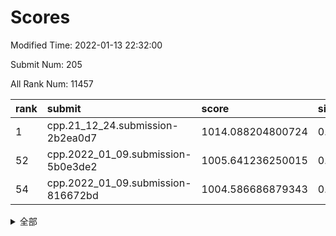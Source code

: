 # Scores

Modified Time: 2022-01-13 22:32:00

Submit Num: 205

All Rank Num: 11457

| rank |               submit               |       score       |       sigma        | pk_num |
| :--- | :--------------------------------- | :---------------- | :----------------- | :----- |
| 1    | cpp.21_12_24.submission-2b2ea0d7   | 1014.088204800724 | 0.835496165167166  | 220    |
| 52   | cpp.2022_01_09.submission-5b0e3de2 | 1005.641236250015 | 0.7335893437151819 | 219    |
| 54   | cpp.2022_01_09.submission-816672bd | 1004.586686879343 | 0.7196513314070228 | 222    |


<details>
<summary>全部</summary>

| rank |                 submit                 |       score        |       sigma        | pk_num |
| :--- | :------------------------------------- | :----------------- | :----------------- | :----- |
| 1    | cpp.21_12_24.submission-2b2ea0d7       | 1014.088204800724  | 0.835496165167166  | 220    |
| 2    | gobigger.level_3.submission_level_3_19 | 1011.4678995973818 | 0.7757899798816851 | 225    |
| 3    | gobigger.level_3.submission_level_3_12 | 1011.3524115123735 | 0.7681132803357513 | 221    |
| 4    | gobigger.level_3.submission_level_3_43 | 1011.1888686898415 | 0.7874710208818343 | 228    |
| 5    | gobigger.level_3.submission_level_3_8  | 1011.1792753639681 | 0.7833792153894192 | 220    |
| 6    | gobigger.level_3.submission_level_3_46 | 1011.1052178573826 | 0.7788855342955852 | 223    |
| 7    | gobigger.level_3.submission_level_3_22 | 1011.0023928324424 | 0.7849599988647051 | 221    |
| 8    | gobigger.level_3.submission_level_3_32 | 1010.9206918033857 | 0.7663934407447923 | 217    |
| 9    | gobigger.level_3.submission_level_3_18 | 1010.8893875241077 | 0.7575466476990622 | 225    |
| 10   | gobigger.level_3.submission_level_3_49 | 1010.8737744781896 | 0.782823628393856  | 222    |
| 11   | gobigger.level_3.submission_level_3_2  | 1010.8501245665831 | 0.7794244935607759 | 223    |
| 12   | gobigger.level_3.submission_level_3_9  | 1010.7570889585222 | 0.771410313992686  | 229    |
| 13   | gobigger.level_3.submission_level_3_36 | 1010.7208617818263 | 0.7606991789881743 | 218    |
| 14   | gobigger.level_3.submission_level_3_13 | 1010.6998018621672 | 0.7676858864335613 | 227    |
| 15   | gobigger.level_3.submission_level_3_5  | 1010.6398851665648 | 0.7625121492292541 | 220    |
| 16   | gobigger.level_3.submission_level_3_15 | 1010.6331003701865 | 0.7671759914283676 | 224    |
| 17   | gobigger.level_3.submission_level_3_35 | 1010.6302330107995 | 0.7464277485349707 | 228    |
| 18   | gobigger.level_3.submission_level_3_7  | 1010.6186652409707 | 0.7770995364641254 | 222    |
| 19   | gobigger.level_3.submission_level_3_38 | 1010.517770830825  | 0.7715283356412829 | 230    |
| 20   | gobigger.level_3.submission_level_3_3  | 1010.4530474968108 | 0.777240057142062  | 227    |
| 21   | gobigger.level_3.submission_level_3_31 | 1010.4324896360632 | 0.7676644140054754 | 223    |
| 22   | gobigger.level_3.submission_level_3_33 | 1010.4316973290346 | 0.7569874503077363 | 222    |
| 23   | gobigger.level_3.submission_level_3_48 | 1010.3971783649243 | 0.7809135775805777 | 218    |
| 24   | gobigger.level_3.submission_level_3_23 | 1010.3663119089332 | 0.7555244843470112 | 223    |
| 25   | gobigger.level_3.submission_level_3_28 | 1010.3464980692298 | 0.7606557988665051 | 226    |
| 26   | gobigger.level_3.submission_level_3_4  | 1010.3011167503771 | 0.7704868054101054 | 216    |
| 27   | gobigger.level_3.submission_level_3_20 | 1010.2807894092557 | 0.7674421334453031 | 224    |
| 28   | gobigger.level_3.submission_level_3_29 | 1010.240397527746  | 0.7551826734787919 | 224    |
| 29   | gobigger.level_3.submission_level_3_1  | 1010.173632443164  | 0.7654494609315415 | 225    |
| 30   | gobigger.level_3.submission_level_3_16 | 1010.1404223269592 | 0.7635589142984331 | 221    |
| 31   | gobigger.level_3.submission_level_3_0  | 1010.0694118613316 | 0.7661777744044792 | 219    |
| 32   | gobigger.level_3.submission_level_3_25 | 1010.038148375367  | 0.7615699134427508 | 225    |
| 33   | gobigger.level_3.submission_level_3_11 | 1010.0067306763166 | 0.7765921938654381 | 229    |
| 34   | gobigger.level_3.submission_level_3_17 | 1009.972867183967  | 0.7600896506838312 | 224    |
| 35   | gobigger.level_3.submission_level_3_27 | 1009.969689841746  | 0.7571427296584652 | 221    |
| 36   | gobigger.level_3.submission_level_3_44 | 1009.8901390277516 | 0.7596354548925032 | 224    |
| 37   | gobigger.level_3.submission_level_3_47 | 1009.887289229764  | 0.7617819405241644 | 225    |
| 38   | gobigger.level_3.submission_level_3_14 | 1009.8093965270434 | 0.7683654721842028 | 222    |
| 39   | gobigger.level_3.submission_level_3_42 | 1009.7850634342174 | 0.7577149948094913 | 222    |
| 40   | gobigger.level_3.submission_level_3_40 | 1009.7700973877725 | 0.7479343379362551 | 225    |
| 41   | gobigger.level_3.submission_level_3_21 | 1009.6702532101601 | 0.7585114995772129 | 222    |
| 42   | gobigger.level_3.submission_level_3_34 | 1009.6610111180698 | 0.7538481617647611 | 225    |
| 43   | gobigger.level_3.submission_level_3_26 | 1009.6317487280912 | 0.7553819684870025 | 220    |
| 44   | gobigger.level_3.submission_level_3_41 | 1009.6241395249594 | 0.7438956305387926 | 228    |
| 45   | gobigger.level_3.submission_level_3_45 | 1009.5234247978519 | 0.7739488035261786 | 222    |
| 46   | gobigger.level_3.submission_level_3_37 | 1009.5190441484933 | 0.7583842536166994 | 224    |
| 47   | gobigger.level_3.submission_level_3_6  | 1009.4957666138516 | 0.749042001106874  | 226    |
| 48   | gobigger.level_3.submission_level_3_30 | 1009.4454431506527 | 0.7525228824534044 | 225    |
| 49   | gobigger.level_3.submission_level_3_39 | 1009.3054337452818 | 0.7393337888805859 | 227    |
| 50   | gobigger.level_3.submission_level_3_24 | 1009.2881150741131 | 0.7632955622213425 | 226    |
| 51   | gobigger.level_3.submission_level_3_10 | 1008.5143790556399 | 0.7539864330387117 | 220    |
| 52   | cpp.2022_01_09.submission-5b0e3de2     | 1005.641236250015  | 0.7335893437151819 | 219    |
| 53   | gobigger.level_1.submission_level_1_43 | 1005.1333866068051 | 0.7166608568037015 | 222    |
| 54   | cpp.2022_01_09.submission-816672bd     | 1004.586686879343  | 0.7196513314070228 | 222    |
| 55   | gobigger.level_1.submission_level_1_24 | 1004.503186926103  | 0.7107775932860592 | 226    |
| 56   | gobigger.level_1.submission_level_1_2  | 1004.5006928766732 | 0.715528766169967  | 221    |
| 57   | gobigger.level_1.submission_level_1_16 | 1004.4752924528887 | 0.7146742630382056 | 224    |
| 58   | gobigger.level_1.submission_level_1_11 | 1004.405182863234  | 0.7137655283887558 | 219    |
| 59   | gobigger.level_1.submission_level_1_9  | 1004.3688467997785 | 0.7159289473396457 | 228    |
| 60   | gobigger.level_1.submission_level_1_6  | 1004.355346009328  | 0.7188949438861394 | 225    |
| 61   | gobigger.level_1.submission_level_1_32 | 1004.293049027121  | 0.7238940269664154 | 221    |
| 62   | gobigger.level_1.submission_level_1_42 | 1004.252402581479  | 0.7109724304403832 | 225    |
| 63   | gobigger.level_1.submission_level_1_1  | 1004.1333663081    | 0.7106814494690473 | 222    |
| 64   | gobigger.level_1.submission_level_1_13 | 1004.11351340621   | 0.7215996001436655 | 225    |
| 65   | gobigger.level_1.submission_level_1_0  | 1004.0195040417618 | 0.7159794489332849 | 227    |
| 66   | gobigger.level_1.submission_level_1_5  | 1003.996369114571  | 0.7223233493362965 | 227    |
| 67   | gobigger.level_1.submission_level_1_46 | 1003.9626678813199 | 0.7210829058933569 | 222    |
| 68   | gobigger.level_1.submission_level_1_19 | 1003.9226751623228 | 0.711860678574698  | 225    |
| 69   | gobigger.level_1.submission_level_1_28 | 1003.8907730772219 | 0.7193399359999798 | 225    |
| 70   | gobigger.level_1.submission_level_1_36 | 1003.8657384520898 | 0.7167811922698994 | 232    |
| 71   | gobigger.level_1.submission_level_1_10 | 1003.8282586234413 | 0.7049430212713541 | 229    |
| 72   | gobigger.level_1.submission_level_1_48 | 1003.815692377215  | 0.7178583401036117 | 229    |
| 73   | gobigger.level_1.submission_level_1_21 | 1003.8070062363664 | 0.7177477773532687 | 224    |
| 74   | gobigger.level_1.submission_level_1_38 | 1003.7717696098514 | 0.719864123146081  | 226    |
| 75   | gobigger.level_1.submission_level_1_12 | 1003.7655351046316 | 0.7226136032988183 | 221    |
| 76   | gobigger.level_1.submission_level_1_4  | 1003.7569819901125 | 0.7112369309084454 | 229    |
| 77   | gobigger.level_1.submission_level_1_25 | 1003.7397514492278 | 0.7127900544987366 | 226    |
| 78   | gobigger.level_1.submission_level_1_37 | 1003.7384049788568 | 0.7224920485836229 | 225    |
| 79   | gobigger.level_1.submission_level_1_23 | 1003.7361271492898 | 0.7202657972783596 | 217    |
| 80   | gobigger.level_1.submission_level_1_20 | 1003.7300608951718 | 0.7163810612027197 | 223    |
| 81   | gobigger.level_1.submission_level_1_39 | 1003.688100574876  | 0.7171345566768309 | 220    |
| 82   | gobigger.level_1.submission_level_1_45 | 1003.6857694123288 | 0.7223774528567415 | 224    |
| 83   | gobigger.level_1.submission_level_1_44 | 1003.6765775261075 | 0.7119924595732203 | 216    |
| 84   | gobigger.level_1.submission_level_1_41 | 1003.6573909878526 | 0.7099372837505975 | 222    |
| 85   | gobigger.level_1.submission_level_1_34 | 1003.5524798979329 | 0.7190622175640964 | 224    |
| 86   | gobigger.level_1.submission_level_1_30 | 1003.5114682769872 | 0.7090725187592777 | 224    |
| 87   | gobigger.level_1.submission_level_1_3  | 1003.4383797045093 | 0.721022548600802  | 228    |
| 88   | gobigger.level_1.submission_level_1_22 | 1003.4211249037701 | 0.7160926479620597 | 226    |
| 89   | gobigger.level_1.submission_level_1_47 | 1003.3936040619486 | 0.7237923867190907 | 225    |
| 90   | gobigger.level_1.submission_level_1_31 | 1003.3681575549372 | 0.7172912365757289 | 216    |
| 91   | gobigger.level_1.submission_level_1_27 | 1003.3680553725594 | 0.7115262430246769 | 226    |
| 92   | gobigger.level_1.submission_level_1_40 | 1003.3643405771646 | 0.7134165598356556 | 226    |
| 93   | gobigger.level_1.submission_level_1_15 | 1003.3459334158163 | 0.7127860119648002 | 225    |
| 94   | gobigger.level_1.submission_level_1_18 | 1003.2731210344975 | 0.7217306990050784 | 226    |
| 95   | gobigger.level_1.submission_level_1_8  | 1003.2653911643857 | 0.7108543086880071 | 228    |
| 96   | gobigger.level_1.submission_level_1_26 | 1003.1589118974381 | 0.7102840824961311 | 224    |
| 97   | gobigger.level_1.submission_level_1_49 | 1003.1379640773038 | 0.7134831215454949 | 218    |
| 98   | gobigger.level_1.submission_level_1_35 | 1003.1330895662426 | 0.7157682239151484 | 224    |
| 99   | gobigger.level_1.submission_level_1_17 | 1003.0796698251507 | 0.7139469063863728 | 220    |
| 100  | gobigger.level_1.submission_level_1_29 | 1003.0678760282452 | 0.7179533144632022 | 224    |
| 101  | gobigger.level_1.submission_level_1_7  | 1003.054446723281  | 0.7234287831484401 | 225    |
| 102  | gobigger.level_1.submission_level_1_33 | 1002.6221753437532 | 0.7120490961882107 | 219    |
| 103  | gobigger.level_1.submission_level_1_14 | 1002.3840172575211 | 0.715509122819789  | 230    |
| 104  | gobigger.random.submission_random_13   | 997.2740123150385  | 0.7061810290951293 | 224    |
| 105  | gobigger.random.submission_random_10   | 997.1418812499522  | 0.7072079275465978 | 218    |
| 106  | gobigger.random.submission_random_0    | 997.1405213281911  | 0.7042479555146752 | 225    |
| 107  | gobigger.random.submission_random_1    | 997.0933898123844  | 0.7121958925695546 | 223    |
| 108  | gobigger.random.submission_random_3    | 997.0477481520228  | 0.7199875236403869 | 228    |
| 109  | gobigger.random.submission_random_25   | 996.9859227557984  | 0.707474583994807  | 222    |
| 110  | gobigger.random.submission_random_21   | 996.9035495427199  | 0.7044173429839578 | 229    |
| 111  | gobigger.random.submission_random_19   | 996.8944269104784  | 0.7112876159473498 | 227    |
| 112  | gobigger.random.submission_random_47   | 996.8561778166145  | 0.7098625035286349 | 223    |
| 113  | gobigger.random.submission_random_44   | 996.8072609918639  | 0.7121673492630016 | 220    |
| 114  | gobigger.random.submission_random_28   | 996.7935772328404  | 0.7024579039202211 | 220    |
| 115  | gobigger.random.submission_random_6    | 996.7861112011714  | 0.7105930424904324 | 215    |
| 116  | gobigger.random.submission_random_35   | 996.7223217975319  | 0.7082203789927839 | 222    |
| 117  | gobigger.random.submission_random_4    | 996.7141339346296  | 0.7116879620587175 | 226    |
| 118  | gobigger.random.submission_random_14   | 996.6969062307489  | 0.719330519627257  | 225    |
| 119  | gobigger.random.submission_random_41   | 996.6408064619364  | 0.7162788590853513 | 224    |
| 120  | gobigger.random.submission_random_46   | 996.6251984750186  | 0.7007016841975855 | 220    |
| 121  | gobigger.random.submission_random_29   | 996.6240541693846  | 0.7016116921628811 | 220    |
| 122  | gobigger.random.submission_random_8    | 996.612977382295   | 0.7117607532349679 | 225    |
| 123  | gobigger.random.submission_random_11   | 996.5997191628378  | 0.7092651602690733 | 220    |
| 124  | gobigger.random.submission_random_32   | 996.590749020217   | 0.7073300077587589 | 225    |
| 125  | gobigger.random.submission_random_34   | 996.5674498853415  | 0.7024662520301238 | 223    |
| 126  | gobigger.random.submission_random_18   | 996.5545132820237  | 0.7086824901733502 | 221    |
| 127  | gobigger.random.submission_random_30   | 996.5335583364472  | 0.7159450855242663 | 228    |
| 128  | gobigger.random.submission_random_22   | 996.4356667546738  | 0.7141169172911919 | 225    |
| 129  | gobigger.random.submission_random_43   | 996.4026164361472  | 0.7045444452170561 | 226    |
| 130  | gobigger.random.submission_random_40   | 996.3997610157644  | 0.7113545882660992 | 225    |
| 131  | gobigger.random.submission_random_48   | 996.2794707419093  | 0.7089865386825259 | 224    |
| 132  | gobigger.random.submission_random_33   | 996.2780387707667  | 0.7047309793344105 | 225    |
| 133  | gobigger.random.submission_random_45   | 996.273120258217   | 0.7094499554817577 | 226    |
| 134  | gobigger.random.submission_random_16   | 996.2446170492946  | 0.7158519466252352 | 219    |
| 135  | gobigger.random.submission_random_15   | 996.2388984659173  | 0.7046992044450553 | 222    |
| 136  | gobigger.random.submission_random_20   | 996.2369294945498  | 0.7069872051381852 | 229    |
| 137  | gobigger.random.submission_random_39   | 996.2282656600863  | 0.719650646943838  | 226    |
| 138  | gobigger.random.submission_random_2    | 996.1724921268606  | 0.7114737716747725 | 220    |
| 139  | gobigger.random.submission_random_42   | 996.1539520418762  | 0.7041449679096577 | 227    |
| 140  | gobigger.random.submission_random_27   | 996.1422526850353  | 0.7135414124669656 | 225    |
| 141  | gobigger.random.submission_random_9    | 996.1162993395695  | 0.7158946539250922 | 224    |
| 142  | gobigger.random.submission_random_49   | 996.078435063331   | 0.709642771783045  | 226    |
| 143  | gobigger.random.submission_random_12   | 996.0500671200292  | 0.7182747839174056 | 223    |
| 144  | gobigger.random.submission_random_38   | 996.0430613937798  | 0.7161730177299929 | 223    |
| 145  | gobigger.random.submission_random_37   | 995.9471364947962  | 0.7205190465628973 | 222    |
| 146  | gobigger.random.submission_random_31   | 995.913808412504   | 0.7089254885267992 | 224    |
| 147  | gobigger.random.submission_random_7    | 995.8578252389711  | 0.706438035036361  | 224    |
| 148  | gobigger.random.submission_random_17   | 995.7959648189686  | 0.7116032192710361 | 225    |
| 149  | gobigger.random.submission_random_26   | 995.6068372096861  | 0.7122245870776368 | 223    |
| 150  | gobigger.random.submission_random_5    | 995.5766844004463  | 0.7140369329380146 | 224    |
| 151  | gobigger.random.submission_random_36   | 995.5621657595508  | 0.7171702546478271 | 220    |
| 152  | gobigger.random.submission_random_24   | 995.5369981799589  | 0.7053277064271714 | 215    |
| 153  | gobigger.random.submission_random_23   | 994.7109242024165  | 0.7200351836669949 | 227    |
| 154  | gobigger.level_2.submission_level_2_40 | 994.3320351730974  | 0.7269214750700641 | 222    |
| 155  | gobigger.level_2.submission_level_2_49 | 994.2161688701198  | 0.7419752236784691 | 226    |
| 156  | gobigger.level_2.submission_level_2_34 | 993.7387721994272  | 0.7312084811308383 | 224    |
| 157  | gobigger.level_2.submission_level_2_28 | 993.6535301799046  | 0.7329823939869887 | 228    |
| 158  | gobigger.level_2.submission_level_2_16 | 993.5345466754611  | 0.7462380287501061 | 221    |
| 159  | gobigger.level_2.submission_level_2_15 | 993.5088416879381  | 0.7456850969173794 | 220    |
| 160  | gobigger.level_2.submission_level_2_3  | 993.4352451018932  | 0.7373239938053812 | 221    |
| 161  | gobigger.level_2.submission_level_2_1  | 993.2531601986989  | 0.7302049511951347 | 225    |
| 162  | gobigger.level_2.submission_level_2_26 | 993.2382579657395  | 0.726084810162287  | 219    |
| 163  | gobigger.level_2.submission_level_2_25 | 993.1769750388097  | 0.7357979479619321 | 220    |
| 164  | gobigger.level_2.submission_level_2_38 | 993.1716087914784  | 0.746787274320042  | 224    |
| 165  | gobigger.level_2.submission_level_2_10 | 993.150104298974   | 0.7449400260307228 | 221    |
| 166  | gobigger.level_2.submission_level_2_7  | 993.0737649873861  | 0.7400661709265548 | 219    |
| 167  | gobigger.level_2.submission_level_2_29 | 993.0588782414202  | 0.7467623508612311 | 225    |
| 168  | gobigger.level_2.submission_level_2_17 | 993.0173965184101  | 0.7290569264654815 | 224    |
| 169  | gobigger.level_2.submission_level_2_27 | 992.9811964346163  | 0.737665341143366  | 219    |
| 170  | gobigger.level_2.submission_level_2_31 | 992.9740570591632  | 0.748046309816386  | 224    |
| 171  | gobigger.level_2.submission_level_2_47 | 992.9669479140434  | 0.7452889422656354 | 228    |
| 172  | gobigger.level_2.submission_level_2_30 | 992.9159673338108  | 0.732469271261028  | 221    |
| 173  | gobigger.level_2.submission_level_2_5  | 992.8918935522433  | 0.7510438833543296 | 222    |
| 174  | gobigger.level_2.submission_level_2_35 | 992.8599609855127  | 0.747374757202028  | 226    |
| 175  | gobigger.level_2.submission_level_2_13 | 992.8472892181096  | 0.739124830026008  | 223    |
| 176  | gobigger.level_2.submission_level_2_8  | 992.7851125869736  | 0.7376946343867471 | 218    |
| 177  | gobigger.level_2.submission_level_2_18 | 992.7844850935353  | 0.752142623144048  | 218    |
| 178  | gobigger.level_2.submission_level_2_0  | 992.7839813430141  | 0.7408121299727575 | 223    |
| 179  | gobigger.level_2.submission_level_2_44 | 992.7731665339294  | 0.73810049734434   | 221    |
| 180  | gobigger.level_2.submission_level_2_36 | 992.7260435656193  | 0.7291384473885832 | 225    |
| 181  | gobigger.level_2.submission_level_2_2  | 992.6848345421652  | 0.7289566533709754 | 225    |
| 182  | gobigger.level_2.submission_level_2_19 | 992.6629693503777  | 0.7493802666165575 | 223    |
| 183  | gobigger.level_2.submission_level_2_23 | 992.6572322050158  | 0.7478411462346334 | 226    |
| 184  | gobigger.level_2.submission_level_2_6  | 992.5502907034439  | 0.7543659099573184 | 224    |
| 185  | gobigger.level_2.submission_level_2_22 | 992.5451107651069  | 0.743920442021321  | 229    |
| 186  | gobigger.level_2.submission_level_2_42 | 992.4920542198417  | 0.7522981951552877 | 221    |
| 187  | gobigger.level_2.submission_level_2_48 | 992.4623528176961  | 0.741750593305398  | 221    |
| 188  | gobigger.level_2.submission_level_2_41 | 992.4304078462806  | 0.7483481115617328 | 222    |
| 189  | gobigger.level_2.submission_level_2_11 | 992.352722234597   | 0.7517687022608686 | 224    |
| 190  | gobigger.level_2.submission_level_2_4  | 992.2545385350198  | 0.7469802330824827 | 227    |
| 191  | gobigger.level_2.submission_level_2_39 | 992.1967016627162  | 0.7504711286010824 | 225    |
| 192  | gobigger.level_2.submission_level_2_9  | 992.1799791277538  | 0.7537367703627307 | 223    |
| 193  | gobigger.level_2.submission_level_2_21 | 992.1490766055588  | 0.7452438856244025 | 224    |
| 194  | gobigger.level_2.submission_level_2_20 | 992.1441773968461  | 0.7548666958598351 | 221    |
| 195  | gobigger.level_2.submission_level_2_45 | 992.0963830011414  | 0.7449035243704538 | 226    |
| 196  | gobigger.level_2.submission_level_2_32 | 992.0872804660493  | 0.753792166632205  | 223    |
| 197  | gobigger.level_2.submission_level_2_46 | 991.956301855239   | 0.7391824443868021 | 225    |
| 198  | gobigger.level_2.submission_level_2_12 | 991.7927314535758  | 0.7391623257897445 | 227    |
| 199  | gobigger.level_2.submission_level_2_24 | 991.5324782685012  | 0.7569825729783556 | 221    |
| 200  | gobigger.level_2.submission_level_2_33 | 991.4497239700661  | 0.7655965229515435 | 226    |
| 201  | gobigger.level_2.submission_level_2_43 | 991.2583938780272  | 0.7445753113648722 | 229    |
| 202  | gobigger.level_2.submission_level_2_14 | 991.1481224631098  | 0.7662972512400015 | 226    |
| 203  | gobigger.level_2.submission_level_2_37 | 990.9991042194929  | 0.7680782608297139 | 224    |
| 204  | gobigger.none.submission_none_1        | 978.5954423595274  | 1.3082593880369888 | 227    |
| 205  | gobigger.none.submission_none_0        | 976.7306632538742  | 1.5979174160709158 | 224    |

</details>